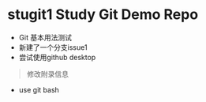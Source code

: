 # stugit1 Study Git Demo Repo
+ Git 基本用法测试
+ 新建了一个分支issue1
+ 尝试使用github desktop
> 修改附录信息
+ use git bash